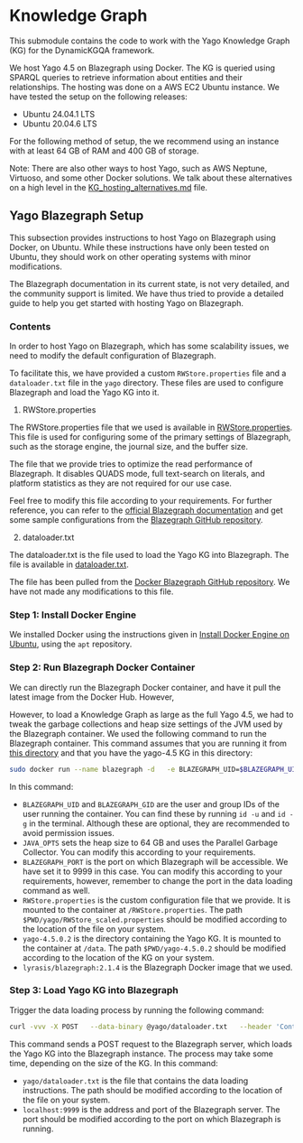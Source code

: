 # Knowledge Graph

This submodule contains the code to work with the Yago Knowledge Graph (KG) for the DynamicKGQA framework.

We host Yago 4.5 on Blazegraph using Docker. The KG is queried using SPARQL queries to retrieve information about entities and their relationships.
The hosting was done on a AWS EC2 Ubuntu instance. We have tested the setup on the following releases:
- Ubuntu 24.04.1 LTS
- Ubuntu 20.04.6 LTS

For the following method of setup, the we recommend using an instance with at least 64 GB of RAM and 400 GB of storage.

Note: There are also other ways to host Yago, such as AWS Neptune, Virtuoso, and some other Docker solutions. We talk about these alternatives on a high level in the [KG_hosting_alternatives.md](./KG_hosting_alternatives.md) file.


## Yago Blazegraph Setup

This subsection provides instructions to host Yago on Blazegraph using Docker, on Ubuntu. While these instructions have only been tested on Ubuntu, they should work on other operating systems with minor modifications.

The Blazegraph documentation in its current state, is not very detailed, and the community support is limited. We have thus tried to provide a detailed guide to help you get started with hosting Yago on Blazegraph. 

### Contents

In order to host Yago on Blazegraph, which has some scalability issues, we need to modify the default configuration of Blazegraph.

To facilitate this, we have provided a custom `RWStore.properties` file and a `dataloader.txt` file in the `yago` directory. These files are used to configure Blazegraph and load the Yago KG into it.

1. RWStore.properties

The RWStore.properties file that we used is available in [RWStore.properties](./yago/RWStore.properties). This file is used for configuring some of the primary settings of Blazegraph, such as the storage engine, the journal size, and the buffer size.

The file that we provide tries to optimize the read performance of Blazegraph. It disables QUADS mode, full text-search on literals, and platform statistics as they are not required for our use case. 

Feel free to modify this file according to your requirements. For further reference, you can refer to the [official Blazegraph documentation](https://blazegraph.com/database/apidocs/help-doc.html) and get some sample configurations from the [Blazegraph GitHub repository](https://github.com/blazegraph/database). 

2. dataloader.txt

The dataloader.txt is the file used to load the Yago KG into Blazegraph. The file is available in [dataloader.txt](./yago/dataloader.txt).

The file has been pulled from the [Docker Blazegraph GitHub repository](https://github.com/lyrasis/docker-blazegraph/blob/master/data/dataloader.txt.example). We have not made any modifications to this file.


### Step 1: Install Docker Engine

We installed Docker using the instructions given in [Install Docker Engine on Ubuntu](https://docs.docker.com/engine/install/ubuntu/#install-using-the-repository), using the `apt` repository.

### Step 2: Run Blazegraph Docker Container

We can directly run the Blazegraph Docker container, and have it pull the latest image from the Docker Hub. 
However, 

However, to load a Knowledge Graph as large as the full Yago 4.5, we had to tweak the garbage collections and heap size settings of the JVM used by the Blazegraph container. We used the following command to run the Blazegraph container. 
This command assumes that you are running it from [this directory](./) and that you have the yago-4.5 KG in this directory:

```bash
sudo docker run --name blazegraph -d   -e BLAZEGRAPH_UID=$BLAZEGRAPH_UID   -e BLAZEGRAPH_GID=$BLAZEGRAPH_GID   -e JAVA_OPTS="-Xmx64g -XX:+UseParallelGC"   -p 9999:8080   -v $PWD/yago/RWStore_scaled.properties:/RWStore.properties   -v $PWD/yago-4.5.0.2:/data   lyrasis/blazegraph:2.1.4
```

In this command:
- `BLAZEGRAPH_UID` and `BLAZEGRAPH_GID` are the user and group IDs of the user running the container. You can find these by running `id -u` and `id -g` in the terminal. Although these are optional, they are recommended to avoid permission issues.
- `JAVA_OPTS` sets the heap size to 64 GB and uses the Parallel Garbage Collector. You can modify this according to your requirements.
- `BLAZEGRAPH_PORT` is the port on which Blazegraph will be accessible. We have set it to 9999 in this case. You can modify this according to your requirements, however, remember to change the port in the data loading command as well.
- `RWStore.properties` is the custom configuration file that we provide. It is mounted to the container at `/RWStore.properties`. The path `$PWD/yago/RWStore_scaled.properties` should be modified according to the location of the file on your system.
- `yago-4.5.0.2` is the directory containing the Yago KG. It is mounted to the container at `/data`. The path `$PWD/yago-4.5.0.2` should be modified according to the location of the KG on your system.
- `lyrasis/blazegraph:2.1.4` is the Blazegraph Docker image that we used.

### Step 3: Load Yago KG into Blazegraph

Trigger the data loading process by running the following command:

```bash
curl -vvv -X POST   --data-binary @yago/dataloader.txt   --header 'Content-Type:text/plain'   http://localhost:9999/bigdata/dataloader
```

This command sends a POST request to the Blazegraph server, which loads the Yago KG into the Blazegraph instance. The process may take some time, depending on the size of the KG.
In this command:
- `yago/dataloader.txt` is the file that contains the data loading instructions. The path should be modified according to the location of the file on your system.
- `localhost:9999` is the address and port of the Blazegraph server. The port should be modified according to the port on which Blazegraph is running.